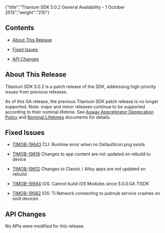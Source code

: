 {"title":"Titanium SDK 5.0.2 General Availability - 1 October 2015","weight":"210"} 

## Contents

*   [About This Release](#AboutThisRelease)
    
*   [Fixed Issues](#FixedIssues)
    
*   [API Changes](#APIChanges)
    

## About This Release

Titanium SDK 5.0.2 is a patch release of the SDK, addressing high-priority issues from previous releases.

As of this GA release, the previous Titanium SDK patch release is no longer supported. Note: major and minor releases continue to be supported according to their nominal lifetime. See [Axway Appcelerator Deprecation Policy](/docs/appc/AMPLIFY_Appcelerator_Services_Overview/Axway_Appcelerator_Deprecation_Policy/) and [Nominal Lifetimes](/docs/appc/AMPLIFY_Appcelerator_Services_Overview/Axway_Appcelerator_Product_Lifecycle/#NominalLifetimes) documents for details.

## Fixed Issues

*   [TIMOB-19643](https://jira.appcelerator.org/browse/TIMOB-19643) CLI: Runtime error when no DefaultIcon.png exists
    
*   [TIMOB-19616](https://jira.appcelerator.org/browse/TIMOB-19616) Changes to app content are not updated on rebuild to device
    
*   [TIMOB-19612](https://jira.appcelerator.org/browse/TIMOB-19612) Changes to Classic / Alloy apps are not updated on rebuild
    
*   [TIMOB-19594](https://jira.appcelerator.org/browse/TIMOB-19594) iOS: Cannot build iOS Modules since 5.0.0.GA TiSDK
    
*   [TIMOB-19562](https://jira.appcelerator.org/browse/TIMOB-19562) iOS: Ti.Network connecting to pubnub service crashes on ios9 devices
    

## API Changes

No APIs were modified for this release.